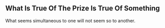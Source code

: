What Is True Of The Prize Is True Of Something
----------------------------------------------
What seems simultaneous to one will not seem so to another.  
